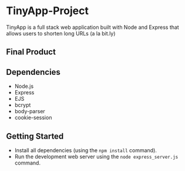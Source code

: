 # TinyApp-Project

TinyApp is a full stack web application built with Node and Express that allows users to shorten long URLs (a la bit.ly)


## Final Product

## Dependencies

- Node.js
- Express
- EJS
- bcrypt
- body-parser
- cookie-session

## Getting Started

- Install all dependencies (using the `npm install` command).
- Run the development web server using the `node express_server.js` command.
